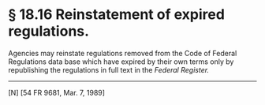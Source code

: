 # § 18.16   Reinstatement of expired regulations.

Agencies may reinstate regulations removed from the Code of Federal Regulations data base which have expired by their own terms only by republishing the regulations in full text in the _Federal Register._


---

[N] [54 FR 9681, Mar. 7, 1989]




